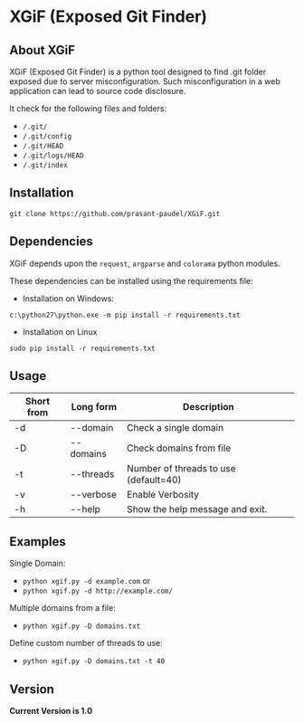 # XGiF (Exposed Git Finder)
## About XGiF
XGiF (Exposed Git Finder) is a python tool designed to find .git folder exposed due to server misconfiguration. Such misconfiguration in a web application can lead to source code disclosure.

It check for the following files and folders:
- `/.git/`
- `/.git/config`
- `/.git/HEAD`
- `/.git/logs/HEAD`
- `/.git/index`

## Installation
```
git clone https://github.com/prasant-paudel/XGiF.git
```

## Dependencies
XGiF depends upon the `request`, `argparse` and `colorama` python modules.

These dependencies can be installed using the requirements file:

- Installation on Windows:
```
c:\python27\python.exe -m pip install -r requirements.txt
```
- Installation on Linux
```
sudo pip install -r requirements.txt
```
## Usage
Short  from | Long form | Description
------------|-----------|------------
-d | --domain | Check a single domain
-D | --domains | Check domains from file
-t | --threads | Number of threads to use (default=40)
-v | --verbose | Enable Verbosity
-h | --help | Show the help message and exit.

## Examples

Single Domain:
- `python xgif.py -d example.com`
or 
- `python xgif.py -d http://example.com/`

Multiple domains from a file:
- `python xgif.py -D domains.txt`

Define custom number of threads to use:
- `python xgif.py -D domains.txt -t 40`

## Version
**Current Version is 1.0**
